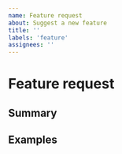 ```yaml
---
name: Feature request
about: Suggest a new feature
title: ''
labels: 'feature'
assignees: ''
---
```


<!--
If possible fill each section
-->

# Feature request

<!--
Verify this steps before suggeting a new feature:

  - Check if anyone has suggested this feature before
    https://github.com/freeCodeCamp/devdocs/labels/feature

  - Make sure your feature fits DevDocs' vision
    https://github.com/freeCodeCamp/devdocs/blob/main/README.md#vision
-->

## Summary

<!--
Write a description of this feature and write why it should be added to Devdocs
-->

## Examples

<!--
If you have seen this feature before you can add images, URLs, gifs and any other
resouce that might help to undestand how this feature works
-->
